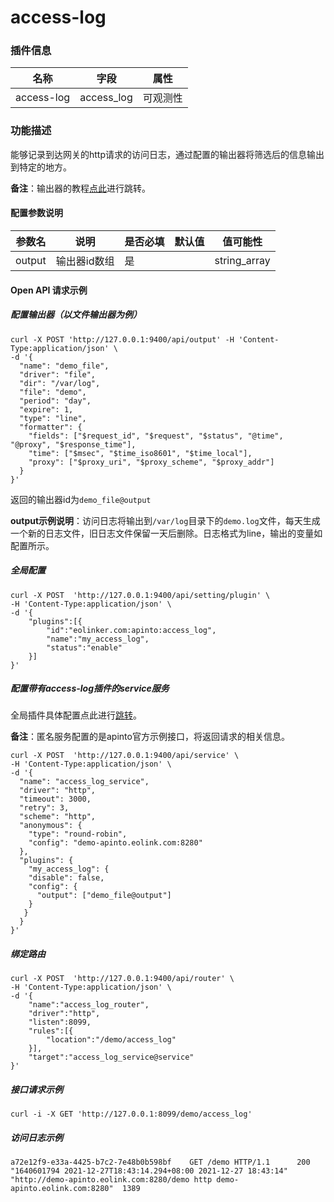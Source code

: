 # access-log
### 插件信息

| 名称       | 字段       | 属性     |
| ---------- | ---------- | -------- |
| access-log | access_log | 可观测性 |

### 功能描述

能够记录到达网关的http请求的访问日志，通过配置的输出器将筛选后的信息输出到特定的地方。

**备注**：输出器的教程[点此](/docs/outputer/file.md)进行跳转。

#### 配置参数说明

| 参数名 | 说明         | 是否必填 | 默认值 | 值可能性     |
| ------ | ------------ | -------- | ------ | ------------ |
| output | 输出器id数组 | 是       |        | string_array |

#### Open API 请求示例

##### 配置输出器（以文件输出器为例）

```shell
curl -X POST 'http://127.0.0.1:9400/api/output' -H 'Content-Type:application/json' \
-d '{
  "name": "demo_file",
  "driver": "file",
  "dir": "/var/log",
  "file": "demo",
  "period": "day",
  "expire": 1,
  "type": "line",
  "formatter": {
    "fields": ["$request_id", "$request", "$status", "@time", "@proxy", "$response_time"],
    "time": ["$msec", "$time_iso8601", "$time_local"],
    "proxy": ["$proxy_uri", "$proxy_scheme", "$proxy_addr"]
  }
}'
```

返回的输出器id为`demo_file@output`

**output示例说明**：访问日志将输出到`/var/log`目录下的`demo.log`文件，每天生成一个新的日志文件，旧日志文件保留一天后删除。日志格式为line，输出的变量如配置所示。

##### 全局配置

```shell
curl -X POST  'http://127.0.0.1:9400/api/setting/plugin' \
-H 'Content-Type:application/json' \
-d '{
    "plugins":[{
        "id":"eolinker.com:apinto:access_log",
        "name":"my_access_log",
        "status":"enable"
    }]
}'
```



##### 配置带有access-log插件的service服务

全局插件具体配置点此进行[跳转](/docs/plugins)。

**备注**：匿名服务配置的是apinto官方示例接口，将返回请求的相关信息。

```shell
curl -X POST  'http://127.0.0.1:9400/api/service' \
-H 'Content-Type:application/json' \
-d '{
  "name": "access_log_service",
  "driver": "http",
  "timeout": 3000,
  "retry": 3,
  "scheme": "http",
  "anonymous": {
    "type": "round-robin",
    "config": "demo-apinto.eolink.com:8280"
  },
  "plugins": {
    "my_access_log": {
    "disable": false,
    "config": {
      "output": ["demo_file@output"]
    }
   }
  }
}' 
```



##### 绑定路由

```shell
curl -X POST  'http://127.0.0.1:9400/api/router' \
-H 'Content-Type:application/json' \
-d '{
    "name":"access_log_router",
    "driver":"http",
    "listen":8099,
    "rules":[{
        "location":"/demo/access_log"
    }],
    "target":"access_log_service@service"
}'
```



##### 接口请求示例

```shell
curl -i -X GET 'http://127.0.0.1:8099/demo/access_log'
```



##### 访问日志示例

```text
a72e12f9-e33a-4425-b7c2-7e48b0b598bf    GET /demo HTTP/1.1      200     "1640601794 2021-12-27T18:43:14.294+08:00 2021-12-27 18:43:14"  "http://demo-apinto.eolink.com:8280/demo http demo-apinto.eolink.com:8280"  1389
```
